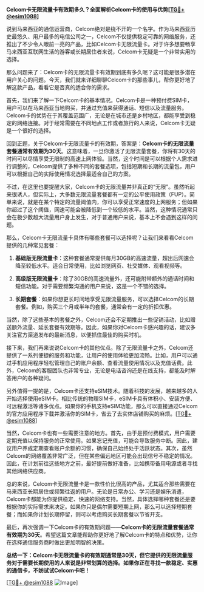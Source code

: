 **Celcom卡无限流量卡有效期多久？全面解析Celcom卡的使用与优势[[TG💪+ @esim1088](https://t.me/s/esim1088)]**

说到马来西亚的通信运营商，Celcom绝对是绕不开的一个名字。作为马来西亚历史最悠久、用户最多的电信公司之一，Celcom不仅提供稳定可靠的网络服务，还推出了不少令人眼前一亮的产品，比如Celcom卡无限流量卡。对于许多想要畅享马来西亚互联网生活的游客或长期居住者来说，Celcom卡无疑是一个非常实用的选择。

那么问题来了：Celcom卡的无限流量卡有效期到底有多久呢？这可能是很多潜在用户关心的问题。今天，我们就来详细聊聊Celcom卡的那些事儿，帮你更好地了解这款产品，看看它是否真的适合你的需求。

首先，我们来了解一下Celcom卡的基本情况。Celcom卡是一种预付费SIM卡，用户可以在马来西亚当地购买，并通过充值来获得通话、短信以及流量服务。Celcom卡的优势在于其覆盖范围广，无论是在城市还是乡村地区，都能享受到稳定的网络连接。对于经常需要在不同地点工作或者旅行的人来说，Celcom卡无疑是一个很好的选择。

回到正题，关于Celcom卡无限流量卡的有效期，答案是：**Celcom卡的无限流量套餐通常有效期为30天**。这意味着，一旦你激活了无限流量套餐，你将有30天的时间可以尽情享受无限制的高速上网体验。当然，这个时间是可以根据个人需求进行调整的，Celcom提供了多种不同的套餐选项，包括短期和长期的流量包，用户可以根据自己的实际使用情况选择最适合自己的方案。

不过，在这里也要提醒大家，Celcom卡的无限流量并非真正的“无限”。虽然听起来很诱人，但实际上，大多数无限流量套餐都有一定的公平使用政策（FUP）。简单来说，就是在某个特定的流量阈值内，你可以享受正常速度的上网服务；但如果你超过了这个阈值，网速可能会被降低到一个较低的水平。当然，这种情况通常只会在极少数超大流量用户身上发生，对于普通用户来说，基本上不会遇到这样的问题。

那么，Celcom卡无限流量卡具体有哪些套餐可以选择呢？让我们来看看Celcom提供的几种常见套餐：

1. **基础版无限流量卡**：这种套餐通常提供每月30GB的高速流量，超出后网速会降至较低水平。适合日常使用，比如浏览网页、社交媒体、观看视频等。
   
2. **高级版无限流量卡**：除了30GB的高速流量外，还可能附带额外的通话时间和短信功能。对于需要频繁沟通的用户来说，这是一个不错的选择。

3. **长期套餐**：如果你想更长时间地享受无限流量服务，可以选择Celcom的长期套餐。例如，购买三个月或半年的套餐，通常会有一定的折扣优惠。

当然，除了这些基本的套餐之外，Celcom还会不定期推出一些促销活动，比如赠送额外流量、延长套餐有效期等。因此，如果你对Celcom卡感兴趣的话，建议多关注官方渠道发布的最新消息，以便抓住最佳的购买时机。

接下来，我们再来说说Celcom卡的其他优点。除了无限流量卡之外，Celcom还提供了一系列便捷的服务和功能，让用户的使用体验更加流畅。比如，用户可以通过手机应用程序轻松管理自己的账户余额、查看流量使用情况以及充值话费。此外，Celcom的客服团队也非常专业，无论是电话咨询还是在线支持，都能及时解答用户的各种疑问。

另外值得一提的是，Celcom卡还支持eSIM技术。随着科技的发展，越来越多的人开始选择使用eSIM卡。相比传统的物理SIM卡，eSIM卡具有体积小、安装方便、可远程激活等诸多优点。如果你的手机支持eSIM功能，那么可以直接通过Celcom的官方应用程序下载并激活你的SIM卡，省去了去实体店铺购买的麻烦。[[TG💪+ @esim1088](https://t.me/s/esim1088)]

当然，Celcom卡也有一些需要注意的地方。首先，由于是预付费模式，用户需要定期充值以保持服务的正常使用。如果忘记充值，可能会导致服务中断。因此，建议用户养成定期查看账户余额的习惯，确保自己始终处于活跃状态。其次，虽然Celcom的网络覆盖非常广泛，但在某些偏远地区可能会出现信号不稳定的情况。因此，在计划前往这些地方之前，最好提前做好准备，比如携带备用电源或者寻找其他网络供应商。

总的来说，Celcom卡无限流量卡是一款性价比很高的产品，尤其适合那些需要在马来西亚长期居住或频繁往返的用户。无论是日常办公、学习还是娱乐消遣，Celcom卡都能为你提供稳定、快速的网络支持。当然，具体选择哪种套餐还是要根据你的实际需求来决定。如果你只是偶尔需要短期上网，那么可以选择短期套餐；而如果你计划长期停留，则可以考虑购买长期套餐以节省开支。

最后，再次强调一下Celcom卡的有效期问题——**Celcom卡的无限流量套餐通常有效期为30天**。希望这篇文章能帮助你更好地了解Celcom卡的特点和优势，让你在选择通信服务商时做出更加明智的决策。

**总结一下：Celcom卡无限流量卡的有效期通常是30天，但它提供的无限流量服务对于需要长期使用的人来说是非常划算的选择。如果你正在寻找一款稳定、实惠的通信卡，不妨试试Celcom卡吧！**

[[TG💪+ @esim1088](https://t.me/s/esim1088) ![Image](https://i.postimg.cc/4NQfJmqS/Snipaste-2025-05-13-00-14-12.png)]